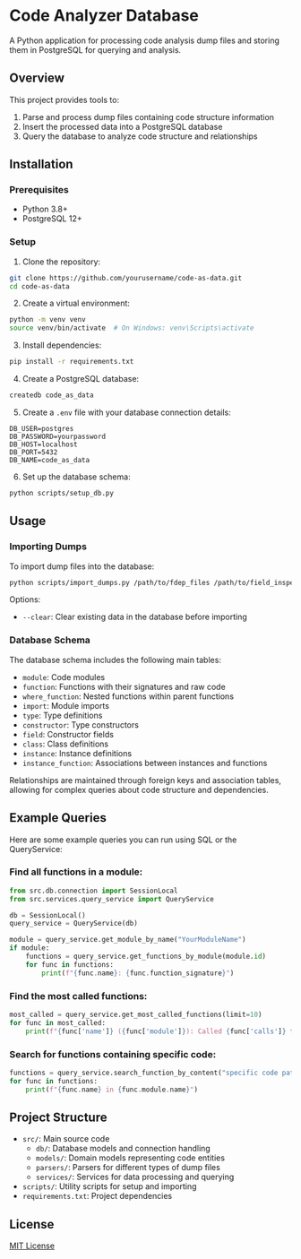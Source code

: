 # Code Analyzer Database

A Python application for processing code analysis dump files and storing them in PostgreSQL for querying and analysis.

## Overview

This project provides tools to:

1. Parse and process dump files containing code structure information
2. Insert the processed data into a PostgreSQL database
3. Query the database to analyze code structure and relationships

## Installation

### Prerequisites

- Python 3.8+
- PostgreSQL 12+

### Setup

1. Clone the repository:

```bash
git clone https://github.com/yourusername/code-as-data.git
cd code-as-data
```

2. Create a virtual environment:

```bash
python -m venv venv
source venv/bin/activate  # On Windows: venv\Scripts\activate
```

3. Install dependencies:

```bash
pip install -r requirements.txt
```

4. Create a PostgreSQL database:

```bash
createdb code_as_data
```

5. Create a `.env` file with your database connection details:

```
DB_USER=postgres
DB_PASSWORD=yourpassword
DB_HOST=localhost
DB_PORT=5432
DB_NAME=code_as_data
```

6. Set up the database schema:

```bash
python scripts/setup_db.py
```

## Usage

### Importing Dumps

To import dump files into the database:

```bash
python scripts/import_dumps.py /path/to/fdep_files /path/to/field_inspector_files
```

Options:
- `--clear`: Clear existing data in the database before importing

### Database Schema

The database schema includes the following main tables:

- `module`: Code modules
- `function`: Functions with their signatures and raw code
- `where_function`: Nested functions within parent functions
- `import`: Module imports
- `type`: Type definitions
- `constructor`: Type constructors
- `field`: Constructor fields
- `class`: Class definitions
- `instance`: Instance definitions
- `instance_function`: Associations between instances and functions

Relationships are maintained through foreign keys and association tables, allowing for complex queries about code structure and dependencies.

## Example Queries

Here are some example queries you can run using SQL or the QueryService:

### Find all functions in a module:

```python
from src.db.connection import SessionLocal
from src.services.query_service import QueryService

db = SessionLocal()
query_service = QueryService(db)

module = query_service.get_module_by_name("YourModuleName")
if module:
    functions = query_service.get_functions_by_module(module.id)
    for func in functions:
        print(f"{func.name}: {func.function_signature}")
```

### Find the most called functions:

```python
most_called = query_service.get_most_called_functions(limit=10)
for func in most_called:
    print(f"{func['name']} ({func['module']}): Called {func['calls']} times")
```

### Search for functions containing specific code:

```python
functions = query_service.search_function_by_content("specific code pattern")
for func in functions:
    print(f"{func.name} in {func.module.name}")
```

## Project Structure

- `src/`: Main source code
  - `db/`: Database models and connection handling
  - `models/`: Domain models representing code entities
  - `parsers/`: Parsers for different types of dump files
  - `services/`: Services for data processing and querying
- `scripts/`: Utility scripts for setup and importing
- `requirements.txt`: Project dependencies

## License

[MIT License](LICENSE)